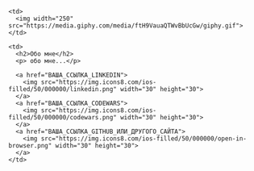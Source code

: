 <table>
  <tr>
    
    <td>
      <img width="250" src="https://media.giphy.com/media/ftH9VauaQTWvBbUcGw/giphy.gif">
    </td>

    <td>
      <h2>Обо мне</h2>
      <p> обо мне...</p>
      
      <a href="ВАША_ССЫЛКА_LINKEDIN">
        <img src="https://img.icons8.com/ios-filled/50/000000/linkedin.png" width="30" height="30">
      </a>
      <a href="ВАША_ССЫЛКА_CODEWARS">
        <img src="https://img.icons8.com/ios-filled/50/000000/codewars.png" width="30" height="30">
      </a>
      <a href="ВАША_ССЫЛКА_GITHUB_ИЛИ_ДРУГОГО_САЙТА">
        <img src="https://img.icons8.com/ios-filled/50/000000/open-in-browser.png" width="30" height="30">
      </a>
    </td>
  </tr>
</table>

